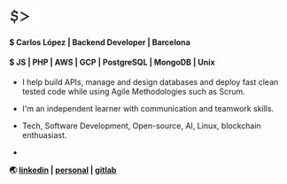 <img src="cursor.gif" height="30" />  

#### $ Carlos López | Backend Developer | Barcelona

#### $ JS | PHP | AWS | GCP | PostgreSQL | MongoDB | Unix

* I help build APIs, manage and design databases and deploy fast clean tested code while using Agile Methodologies such as Scrum.

* I'm an independent learner with communication and teamwork skills.

* Tech, Software Development, Open-source, AI, Linux, blockchain enthuasiast.
* 
**🌏 [linkedin](https://www.linkedin.com/in/celopez12) | [personal](https://clopez7.github.io) | [gitlab](https://www.gitlab.com/clopez12)**
